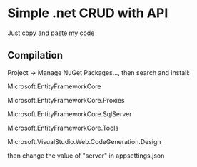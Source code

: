 # Simple .net CRUD with API


Just copy and paste my code 

Compilation
-------------------------------------------------------------------------------

Project -> Manage NuGet Packages..., then search and install:

Microsoft.EntityFrameworkCore

Microsoft.EntityFrameworkCore.Proxies

Microsoft.EntityFrameworkCore.SqlServer

Microsoft.EntityFrameworkCore.Tools

Microsoft.VisualStudio.Web.CodeGeneration.Design

then change the value of "server" in appsettings.json
